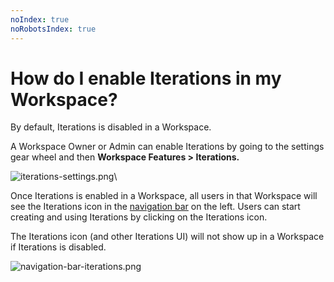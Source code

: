 ```yaml
---
noIndex: true
noRobotsIndex: true
---
```


# How do I enable Iterations in my Workspace?

By default, Iterations is disabled in a Workspace.

A Workspace Owner or Admin can enable Iterations by going to the settings gear wheel and then **Workspace Features >  Iterations.**

![iterations-settings.png](https://help.shortcut.com/hc/article_attachments/360030402512/iterations-settings.png)\


Once Iterations is enabled in a Workspace, all users in that Workspace will see the Iterations icon in the [navigation bar](https://help.shortcut.com/hc/en-us/articles/360028787511) on the left. Users can start creating and using Iterations by clicking on the Iterations icon.

The Iterations icon (and other Iterations UI) will not show up in a Workspace if Iterations is disabled.

![navigation-bar-iterations.png](https://help.shortcut.com/hc/article_attachments/360030403852/navigation-bar-iterations.png)
